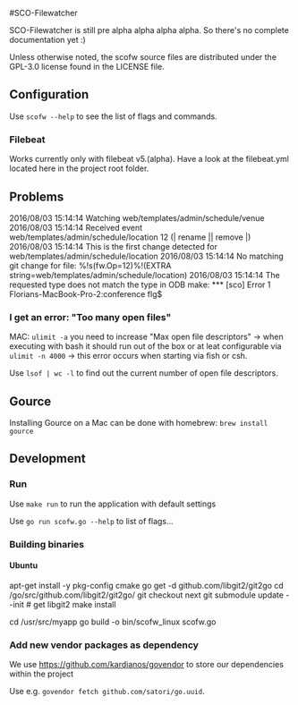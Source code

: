 #SCO-Filewatcher

SCO-Filewatcher is still pre alpha alpha alpha alpha. So there's no complete documentation yet :)

Unless otherwise noted, the scofw source files are distributed under the GPL-3.0 license found in the LICENSE file.




## Configuration
Use `scofw --help` to see the list of flags and commands.

### Filebeat
Works currently only with filebeat v5.(alpha). Have a look at the filebeat.yml located here in the project root folder.

## Problems
2016/08/03 15:14:14 Watching web/templates/admin/schedule/venue
2016/08/03 15:14:14 Received event web/templates/admin/schedule/location 12 (| rename || remove |)
2016/08/03 15:14:14 This is the first change detected for web/templates/admin/schedule/location
2016/08/03 15:14:14 No matching git change for file: %!s(fw.Op=12)%!(EXTRA string=web/templates/admin/schedule/location)
2016/08/03 15:14:14 The requested type does not match the type in ODB
make: *** [sco] Error 1
Florians-MacBook-Pro-2:conference flg$


### I get an error: "Too many open files"
MAC:
`ulimit -a` you need to increase "Max open file descriptors" -> when executing with bash it should run out of the box or at leat configurable via `ulimit -n 4000` -> this error occurs when starting via fish or csh.

Use `lsof | wc -l` to find out the current number of open file descriptors.




## Gource
Installing Gource on a Mac can be done with homebrew: `brew install gource`


## Development

### Run

Use `make run` to run the application with default settings

Use `go run scofw.go --help` to list of flags...

### Building binaries
#### Ubuntu
apt-get install -y pkg-config cmake
go get -d github.com/libgit2/git2go
cd /go/src/github.com/libgit2/git2go/
git checkout next
git submodule update --init # get libgit2
make install

cd /usr/src/myapp
go build -o bin/scofw_linux scofw.go
### Add new vendor packages as dependency
We use https://github.com/kardianos/govendor to store our dependencies within the project

Use e.g. `govendor fetch github.com/satori/go.uuid`.
